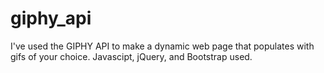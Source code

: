 # giphy_api
I've used the GIPHY API to make a dynamic web page that populates with gifs of your choice. Javascipt, jQuery, and Bootstrap used.
